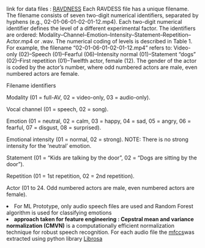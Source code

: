 link for data files : <a href= https://zenodo.org/record/1188976#.XQtAlrxKiM8>RAVDNESS</a>
Each RAVDESS file has a unique filename. The filename consists of seven two-digit numerical identifiers, separated by hyphens (e.g., 02-01-06-01-02-01-12.mp4). Each two-digit numerical identifier defines the level of a different experimental factor. The identifiers are ordered: Modality–Channel–Emotion–Intensity–Statement–Repetition–Actor.mp4 or .wav. The numerical coding of levels is described in Table 1. For example, the filename “02-01-06-01-02-01-12.mp4” refers to: Video-only (02)–Speech (01)–Fearful (06)–Intensity normal (01)–Statement “dogs” (02)–First repetition (01)–Twelfth actor, female (12). The gender of the actor is coded by the actor’s number, where odd numbered actors are male, even numbered actors are female.

Filename identifiers

Modality (01 = full-AV, 02 = video-only, 03 = audio-only).

Vocal channel (01 = speech, 02 = song).

Emotion (01 = neutral, 02 = calm, 03 = happy, 04 = sad, 05 = angry, 06 = fearful, 07 = disgust, 08 = surprised).

Emotional intensity (01 = normal, 02 = strong). NOTE: There is no strong intensity for the ‘neutral’ emotion.

Statement (01 = “Kids are talking by the door”, 02 = “Dogs are sitting by the door”).

Repetition (01 = 1st repetition, 02 = 2nd repetition).

Actor (01 to 24. Odd numbered actors are male, even numbered actors are female).

<li> For ML Prototype, only audio speech files are used and  Random Forest algorithm  is used for classifying emotions </li>

<li><b>approach taken for  feature engineering  : Cepstral mean and variance normalization (CMVN)</b> is a computationally efficient normalization technique for robust speech recognition.
For each audio file the <a href = https://en.wikipedia.org/wiki/Mel-frequency_cepstrum>mfccs</a>was extracted using python library <a href = https://librosa.github.io/librosa/>Librosa</a></li>








  
  

  
  

